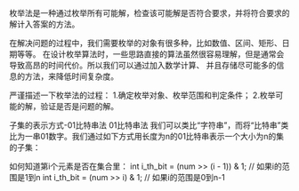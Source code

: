 枚举法是一种通过枚举所有可能解，检查该可能解是否符合要求，并将符合要求的解计入答案的方法。

在解决问题的过程中，我们需要枚举的对象有很多种，比如数值、区间、矩形、日期等等。
在设计枚举算法时，一些思路直接的算法虽然很容易理解，但是通常会导致高昂的时间代价。所以我们可以通过加入数学计算、
并且存储尽可能多的信息的方法，来降低时间复杂度。

严谨描述一下枚举法的过程：
1.确定枚举对象、枚举范围和判定条件；
2.枚举可能的解，验证是否是问题的解。

子集的表示方式-01比特串法
01比特串法
我们可以类比“字符串”，而将“比特串”类比为一串01数字。我们通过如下方式用长度为n的01比特串表示一个大小为n的集的子集：

如何知道第i个元素是否在集合里：
int i_th_bit = (num >> (i - 1)) & 1;    // 如果i的范围是1到n
int i_th_bit = (num >> i) & 1;          // 如果i的范围是0到n-1


